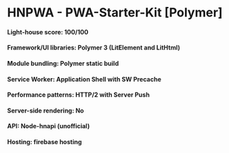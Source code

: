 # HNPWA - PWA-Starter-Kit [Polymer]

#### Light-house score: 100/100
#### Framework/UI libraries: Polymer 3 (LitElement and LitHtml)
#### Module bundling: Polymer static build
#### Service Worker: Application Shell with SW Precache
#### Performance patterns: HTTP/2 with Server Push
#### Server-side rendering: No
#### API: Node-hnapi (unofficial)
#### Hosting: firebase hosting
 